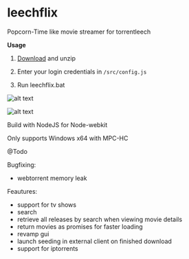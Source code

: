 # leechflix
Popcorn-Time like movie streamer for torrentleech

**Usage**

1) [Download](/bin/leechflix-0.1.zip) and unzip

2) Enter your login credentials in `/src/config.js`

3) Run leechflix.bat


![alt text](http://s2.postimg.org/x94xwsn21/main.png "main")

![alt text](http://s2.postimg.org/6msh7tiux/details.png "det")


Build with NodeJS for Node-webkit

Only supports Windows x64 with MPC-HC

@Todo

Bugfixing:

- webtorrent memory leak

Feautures:

- support for tv shows
- search
- retrieve all releases by search when viewing movie details
- return movies as promises for faster loading
- revamp gui
- launch seeding in external client on finished download
- support for iptorrents
